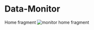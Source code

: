 # Data-Monitor

Home fragment
![monitor home fragment](https://github.com/shubham-ainapure/Data-Monitor/assets/56270447/2e24ad08-f6ae-4d2d-84b3-9fbbc29f715f)
